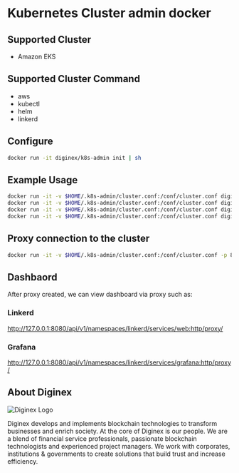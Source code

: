 # Kubernetes Cluster admin docker

## Supported Cluster

* Amazon EKS

## Supported Cluster Command

* aws
* kubectl
* helm
* linkerd

## Configure

```sh
docker run -it diginex/k8s-admin init | sh
```

## Example Usage

```sh
docker run -it -v $HOME/.k8s-admin/cluster.conf:/conf/cluster.conf diginex/k8s-admin kubectl get pods
docker run -it -v $HOME/.k8s-admin/cluster.conf:/conf/cluster.conf diginex/k8s-admin linkerd version
docker run -it -v $HOME/.k8s-admin/cluster.conf:/conf/cluster.conf diginex/k8s-admin aws
docker run -it -v $HOME/.k8s-admin/cluster.conf:/conf/cluster.conf diginex/k8s-admin helm version
```

## Proxy connection to the cluster

```sh
docker run -it -v $HOME/.k8s-admin/cluster.conf:/conf/cluster.conf -p 8080:8080 diginex/k8s-admin kubectl proxy --address 0.0.0.0 --accept-hosts '.*' --port 8080
```

## Dashbaord

After proxy created, we can view dashboard via proxy such as:

### Linkerd

<http://127.0.0.1:8080/api/v1/namespaces/linkerd/services/web:http/proxy/>

### Grafana

<http://127.0.0.1:8080/api/v1/namespaces/linkerd/services/grafana:http/proxy/>

## About Diginex

![Diginex Logo](https://www.diginex.com/wp-content/uploads/2018/09/diginex_chain_logo_-01-copy.png)

Diginex develops and implements blockchain technologies to transform businesses and enrich society. At the core of Diginex is our people. We are a blend of financial service professionals, passionate blockchain technologists and experienced project managers. We work with corporates, institutions & governments to create solutions that build trust and increase efficiency.